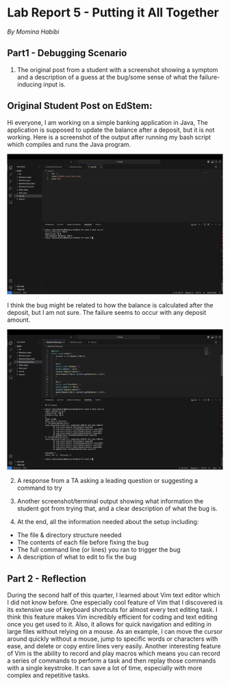 # Lab Report 5 - Putting it All Together
*By Momina Habibi*

## Part1 - Debugging Scenario

1. The original post from a student with a screenshot showing a symptom and a description of a guess at the bug/some sense of what the failure-inducing input is.

## Original Student Post on EdStem:
Hi everyone,
I am working on a simple banking application in Java, The application is supposed to update the balance after a deposit, but it is not working. Here is a screenshot of the output after running my bash script which compiles and runs the Java program.

![Image](syp.png)

I think the bug might be related to how the balance is calculated after the deposit, but I am not sure. The failure seems to occur with any deposit amount.

![Image](fail.png)

2. A response from a TA asking a leading question or suggesting a command to try



3. Another screenshot/terminal output showing what information the student got from trying that, and a clear description of what the bug is.



4. At the end, all the information needed about the setup including:
- The file & directory structure needed
- The contents of each file before fixing the bug
- The full command line (or lines) you ran to trigger the bug
- A description of what to edit to fix the bug


## Part 2 - Reflection

During the second half of this quarter, I learned about Vim text editor which I did not know before. One especially cool feature of Vim that I discovered is its extensive use of keyboard shortcuts for almost every text editing task. I think this feature makes Vim incredibly efficient for coding and text editing once you get used to it. Also, it allows for quick navigation and editing in large files without relying on a mouse. As an example, I can move the cursor around quickly without a mouse, jump to specific words or characters with ease, and delete or copy entire lines very easily. Another interesting feature of Vim is the ability to record and play macros which means you can record a series of commands to perform a task and then replay those commands with a single keystroke. It can save a lot of time, especially with more complex and repetitive tasks.  



